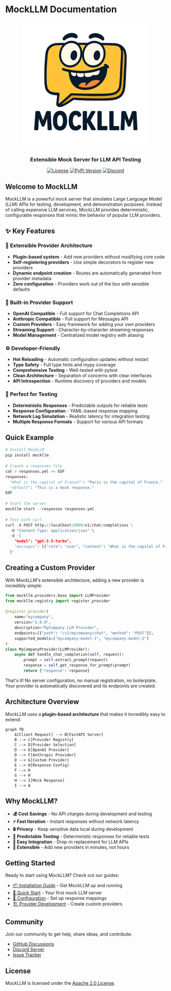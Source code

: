 # MockLLM Documentation

<div align="center">
  <img src="https://raw.githubusercontent.com/lukehinds/mockllm/main/assets/logo.png" alt="MockLLM Logo" width="400">
  <h3>Extensible Mock Server for LLM API Testing</h3>

  [![License](https://img.shields.io/badge/License-Apache%202.0-blue.svg)](https://opensource.org/licenses/Apache-2.0)
  [![PyPI Version](https://img.shields.io/pypi/v/mockllm.svg)](https://pypi.org/project/mockllm/)
  [![Discord](https://img.shields.io/discord/1384081906773131274?color=7289da&label=Discord&logo=discord&logoColor=white)](https://discord.gg/pPcjYzGvbS)
</div>

## Welcome to MockLLM

MockLLM is a powerful mock server that simulates Large Language Model (LLM) APIs for testing, development, and demonstration purposes. Instead of calling expensive LLM services, MockLLM provides deterministic, configurable responses that mimic the behavior of popular LLM providers.

## ✨ Key Features

### 🔌 **Extensible Provider Architecture**
- **Plugin-based system** - Add new providers without modifying core code
- **Self-registering providers** - Use simple decorators to register new providers
- **Dynamic endpoint creation** - Routes are automatically generated from provider metadata
- **Zero configuration** - Providers work out of the box with sensible defaults

### 🚀 **Built-in Provider Support**
- **OpenAI Compatible** - Full support for Chat Completions API
- **Anthropic Compatible** - Full support for Messages API
- **Custom Providers** - Easy framework for adding your own providers
- **Streaming Support** - Character-by-character streaming responses
- **Model Management** - Centralized model registry with aliasing

### ⚙️ **Developer-Friendly**
- **Hot Reloading** - Automatic configuration updates without restart
- **Type Safety** - Full type hints and mypy coverage
- **Comprehensive Testing** - Well-tested with pytest
- **Clean Architecture** - Separation of concerns with clear interfaces
- **API Introspection** - Runtime discovery of providers and models

### 🎯 **Perfect for Testing**
- **Deterministic Responses** - Predictable outputs for reliable tests
- **Response Configuration** - YAML-based response mapping
- **Network Lag Simulation** - Realistic latency for integration testing
- **Multiple Response Formats** - Support for various API formats

## Quick Example

```python
# Install MockLLM
pip install mockllm

# Create a responses file
cat > responses.yml << EOF
responses:
  "What is the capital of France?": "Paris is the capital of France."
  "default": "This is a mock response."
EOF

# Start the server
mockllm start --responses responses.yml

# Test with curl
curl -X POST http://localhost:8000/v1/chat/completions \
  -H "Content-Type: application/json" \
  -d '{
    "model": "gpt-3.5-turbo",
    "messages": [{"role": "user", "content": "What is the capital of France?"}]
  }'
```

## Creating a Custom Provider

With MockLLM's extensible architecture, adding a new provider is incredibly simple:

```python
from mockllm.providers.base import LLMProvider
from mockllm.registry import register_provider

@register_provider(
    name="mycompany",
    version="1.0.0",
    description="MyCompany LLM Provider",
    endpoints=[{"path": "/v1/mycompany/chat", "method": "POST"}],
    supported_models=["mycompany-model-1", "mycompany-model-2"]
)
class MyCompanyProvider(LLMProvider):
    async def handle_chat_completion(self, request):
        prompt = self.extract_prompt(request)
        response = self.get_response_for_prompt(prompt)
        return {"response": response}
```

That's it! No server configuration, no manual registration, no boilerplate. Your provider is automatically discovered and its endpoints are created.

## Architecture Overview

MockLLM uses a **plugin-based architecture** that makes it incredibly easy to extend:

```mermaid
graph TB
    A[Client Request] --> B[FastAPI Server]
    B --> C[Provider Registry]
    C --> D[Provider Selection]
    D --> E[OpenAI Provider]
    D --> F[Anthropic Provider]
    D --> G[Custom Provider]
    E --> H[Response Config]
    F --> H
    G --> H
    H --> I[Mock Response]
    I --> A
```

## Why MockLLM?

- **💰 Cost Savings** - No API charges during development and testing
- **⚡ Fast Iteration** - Instant responses without network latency
- **🔒 Privacy** - Keep sensitive data local during development
- **🎯 Predictable Testing** - Deterministic responses for reliable tests
- **🔧 Easy Integration** - Drop-in replacement for LLM APIs
- **🚀 Extensible** - Add new providers in minutes, not hours

## Getting Started

Ready to start using MockLLM? Check out our guides:

- [📦 Installation Guide](getting-started/installation.md) - Get MockLLM up and running
- [🚀 Quick Start](getting-started/quick-start.md) - Your first mock LLM server
- [🔧 Configuration](configuration/responses.md) - Set up response mappings
- [🏗️ Provider Development](providers/creating-providers.md) - Create custom providers

## Community

Join our community to get help, share ideas, and contribute:

- [GitHub Discussions](https://github.com/lukehinds/mockllm/discussions)
- [Discord Server](https://discord.gg/pPcjYzGvbS)
- [Issue Tracker](https://github.com/lukehinds/mockllm/issues)

## License

MockLLM is licensed under the [Apache 2.0 License](https://github.com/lukehinds/mockllm/blob/main/LICENSE).